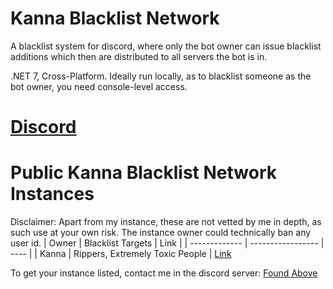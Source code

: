 # Kanna Blacklist Network
A blacklist system for discord, where only the bot owner can issue blacklist additions which then are distributed to all servers the bot is in.

.NET 7, Cross-Platform. Ideally run locally, as to blacklist someone as the bot owner, you need console-level access.

# [Discord](https://discord.gg/tk6pPEhUQD)

# Public Kanna Blacklist Network Instances
Disclaimer: Apart from my instance, these are not vetted by me in depth, as such use at your own risk. The instance owner could technically ban any user id.
| Owner         | Blacklist Targets               | Link |
| ------------- | -----------------               | ---- |
| Kanna         | Rippers, Extremely Toxic People | [Link](https://discord.com/api/oauth2/authorize?client_id=1150992069905621127&permissions=2147483652&scope=bot)

To get your instance listed, contact me in the discord server: [Found Above](https://github.com/MistressPlague/Kanna-Blacklist-Network/tree/master#discord)
